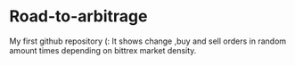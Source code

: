 # Road-to-arbitrage
My first github repository (: It shows change ,buy and sell orders in random amount times depending on bittrex market density.
